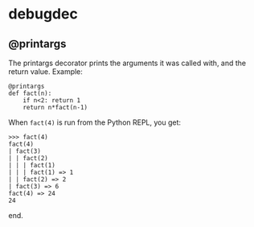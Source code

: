 # debugdec

## @printargs

The printargs decorator prints the arguments it was called with, and the
return value. Example:

~~~
@printargs
def fact(n):
    if n<2: return 1
    return n*fact(n-1)
~~~

When ``fact(4)`` is run from the Python REPL, you get:

~~~
>>> fact(4)
fact(4)
| fact(3)
| | fact(2)
| | | fact(1)
| | | fact(1) => 1
| | fact(2) => 2
| fact(3) => 6
fact(4) => 24
24
~~~

end.
